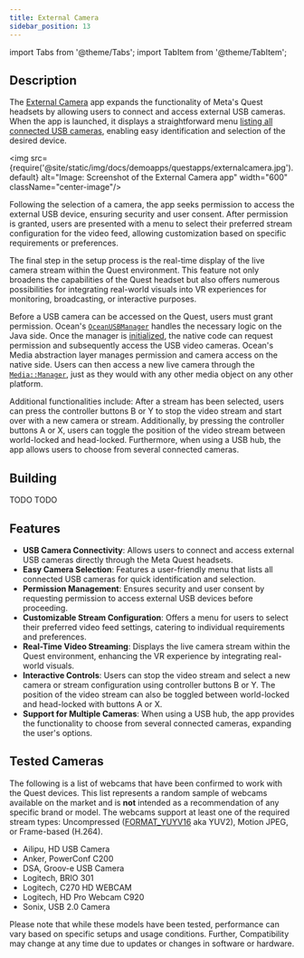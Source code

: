 ```yaml
---
title: External Camera
sidebar_position: 13
---
```


import Tabs from '@theme/Tabs';
import TabItem from '@theme/TabItem';

## Description

The [External Camera](https://github.com/facebookresearch/ocean/blob/5d3d3df5bf4cda0cc8e9828e19b4a46d3653f2b3/impl/application/ocean/demo/media/externalcamera/quest/ExternalCameraApplication.cpp) app expands the functionality of Meta's Quest headsets by allowing users to connect and access external USB cameras. When the app is launched, it displays a straightforward menu [listing all connected USB cameras](https://github.com/facebookresearch/ocean/blob/5d3d3df5bf4cda0cc8e9828e19b4a46d3653f2b3/impl/application/ocean/demo/media/externalcamera/quest/ExternalCameraApplication.cpp#L293), enabling easy identification and selection of the desired device.

<img src={require('@site/static/img/docs/demoapps/questapps/externalcamera.jpg').default} alt="Image: Screenshot of the External Camera app" width="600" className="center-image"/>

Following the selection of a camera, the app seeks permission to access the external USB device, ensuring security and user consent. After permission is granted, users are presented with a menu to select their preferred stream configuration for the video feed, allowing customization based on specific requirements or preferences.

The final step in the setup process is the real-time display of the live camera stream within the Quest environment. This feature not only broadens the capabilities of the Quest headset but also offers numerous possibilities for integrating real-world visuals into VR experiences for monitoring, broadcasting, or interactive purposes.

Before a USB camera can be accessed on the Quest, users must grant permission. Ocean's [`OceanUSBManager`](https://github.com/facebookresearch/ocean/blob/5d3d3df5bf4cda0cc8e9828e19b4a46d3653f2b3/impl/ocean/system/usb/android/OceanUSBManager.java#L36) handles the necessary logic on the Java side. Once the manager is [initialized](https://github.com/facebookresearch/ocean/blob/5d3d3df5bf4cda0cc8e9828e19b4a46d3653f2b3/impl/application/ocean/demo/media/externalcamera/quest/ExternalCameraApplicationActivity.java#L30), the native code can request permission and subsequently access the USB video cameras. Ocean's Media abstraction layer manages permission and camera access on the native side. Users can then access a new live camera through the [`Media::Manager`](https://github.com/facebookresearch/ocean/blob/5d3d3df5bf4cda0cc8e9828e19b4a46d3653f2b3/impl/application/ocean/demo/media/externalcamera/quest/ExternalCameraApplication.cpp#L126), just as they would with any other media object on any other platform.

Additional functionalities include: After a stream has been selected, users can press the controller buttons B or Y to stop the video stream and start over with a new camera or stream. Additionally, by pressing the controller buttons A or X, users can toggle the position of the video stream between world-locked and head-locked. Furthermore, when using a USB hub, the app allows users to choose from several connected cameras.

## Building

<Tabs groupId="target-os" queryString>

  <TabItem value="quest" label="Quest">
    TODO
  </TabItem>

  <TabItem value="android" label="Android">
    TODO
  </TabItem>

</Tabs>

## Features

  - **USB Camera Connectivity**: Allows users to connect and access external USB cameras directly through the Meta Quest headsets.
  - **Easy Camera Selection**: Features a user-friendly menu that lists all connected USB cameras for quick identification and selection.
  - **Permission Management**: Ensures security and user consent by requesting permission to access external USB devices before proceeding.
  - **Customizable Stream Configuration**: Offers a menu for users to select their preferred video feed settings, catering to individual requirements and preferences.
  - **Real-Time Video Streaming**: Displays the live camera stream within the Quest environment, enhancing the VR experience by integrating real-world visuals.
  - **Interactive Controls**: Users can stop the video stream and select a new camera or stream configuration using controller buttons B or Y. The position of the video stream can also be toggled between world-locked and head-locked with buttons A or X.
  - **Support for Multiple Cameras**: When using a USB hub, the app provides the functionality to choose from several connected cameras, expanding the user's options.

## Tested Cameras

The following is a list of webcams that have been confirmed to work with the Quest devices.
This list represents a random sample of webcams available on the market and is **not** intended as a recommendation of any specific brand or model.
The webcams support at least one of the required stream types: Uncompressed ([FORMAT_YUYV16](https://github.com/facebookresearch/ocean/blob/c6994ae2add1b2fb295ffe7bffa5abdb7bd5e486/impl/ocean/base/Frame.h#L560C4-L560C17) aka YUV2), Motion JPEG, or Frame-based (H.264).

  - Ailipu, HD USB Camera
  - Anker, PowerConf C200
  - DSA, Groov-e USB Camera
  - Logitech, BRIO 301
  - Logitech, C270 HD WEBCAM
  - Logitech, HD Pro Webcam C920
  - Sonix, USB 2.0 Camera

Please note that while these models have been tested, performance can vary based on specific setups and usage conditions.
Further, Compatibility may change at any time due to updates or changes in software or hardware.

